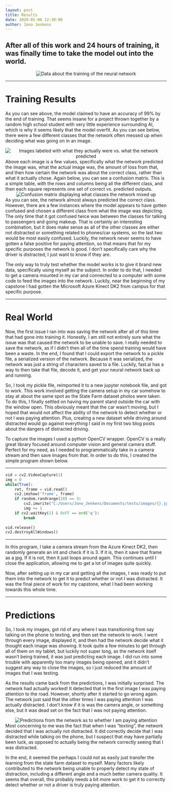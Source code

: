 ```yaml
---
layout: post
title: Results
date: 2020-05-06 12:30:00
author: Jono Jenkens
---
```


## After all of this work and 24 hours of training, it was finally time to take the model out into the world. 
<center>
    <img src="{{site.baseurl}}/assets/photos/training.png?raw=true" alt="Data about the training of the neural network">
</center>

***
# Training Results
As you can see above, the model claimed to have an accuracy of 99% by the end of training.  That seems insane for a project thrown together by a random high school student with very little experience surrounding AI, which is why it seems likely that the model overfit. As you can see below, there were a few different classes that the network often messed up when deciding what was going on in an image. 
<center>
    <img src="{{site.baseurl}}/assets/photos/labels.png?raw=true" alt="Images labeled with what they actually were vs. what the network predicted">
</center>
Above each image is a few values, specifically what the network predicted the image was, what the actual image was, the amount of loss from that, and then how certain the network was about the correct class, rather than what it actually chose.  Again below, you can see a confusion matrix.  This is a simple table, with the rows and columns being all the different class, and then each square represents one set of correct vs. predicted outputs.
<center>
    <img src="{{site.baseurl}}/assets/photos/confusion.png?raw=true" alt="Confusion matrix displaying what classes the network mixed up">
</center>
As you can see, the network almost always predicted the correct class. However, there are a few instances where the model appears to have gotten confused and chosen a different class from what the image was depicting. The only time that it got confused twice was between the classes for talking to passengers and going makeup.  That is certainly an interesting combination, but it does make sense as all of the other classes are either not distracted or something related to phones/car systems, so the last two would be most easily confused.  Luckily, the network never seems to have gotten a false positive for paying attention, so that means that for my specific purposes the network is good.  I don’t specifically care why the driver is distracted; I just want to know if they are. 

The only way to truly test whether the model works is to give it brand new data, specifically using myself as the subject. In order to do that, I needed to get a camera mounted in my car and connected to a computer with some code to feed the images into the network.  Luckily, near the beginning of my capstone I had gotten the Microsoft Azure Kinect DK2 from campus for that specific purpose. 

***
# Real World 
Now, the first issue I ran into was saving the network after all of this time that had gone into training it. Honestly, I am still not entirely sure what the issue was that caused the network to be unable to save. I really needed to save the network, as if I didn’t then all of the time spend training would have been a waste. In the end, I found that I could export the network to a pickle file, a serialized version of the network.  Because it was serialized, the network was just a string of characters saved to a file.  Luckily, fast.ai has a way to then take that file, decode it, and get your neural network back up and running. 

So, I took my pickle file, reimported it to a new jupyter notebook file, and got to work.  This work involved getting the camera setup in my car somehow to stay at about the same spot as the State Farm dataset photos were taken.  To do this, I finally settled on having my parent stand outside the car with the window open. This obviously meant that the car wasn’t moving, but I hoped that would not affect the ability of the network to detect whether or not I was paying attention.  Plus, creating a new dataset while driving around distracted would go against everything I said in my first two blog posts about the dangers of distracted driving. 

To capture the images I used a python OpenCV wrapper. OpenCV is a really great library focused around computer vision and general camera stuff. Perfect for my need, as I needed to programmatically take in a camera stream and then save images from that.  In order to do this, I created the simple program shown below. 

***
```python
vid = cv2.VideoCapture(1) 
img = 0 
while(True):  
    ret, frame = vid.read()  
    cv2.imshow('frame', frame) 
    if random.randrange(20) == 3: 
        cv2.imwrite("C:/Users/Jono_Jenkens/Documents/tests/images/{}.jpg".format(img), frame) 
        img += 1 
    if cv2.waitKey(1) & 0xFF == ord('q'):  
        break 
     
vid.release()   
cv2.destroyAllWindows() 
``` 
***
In this program, I take a camera stream from the Azure Kinect DK2, then randomly generate an int and check if it is 3.  If it is, then it save that frame as a jpg. If it is not, then it just loops around again.  This continues until I close the application, allowing me to get a lot of images quite quickly. 

Now, after setting up in my car and getting all the images, I was ready to put them into the network to get it to predict whether or not I was distracted.  It was the final piece of work for my capstone, what I had been working towards this whole time. 

***
# Predictions
So, I took my images, got rid of any where I was transitioning from say talking on the phone to texting, and then set the network to work.  I went through every image, displayed it, and then had the network decide what it thought each image was showing.  It took quite a few minutes to get through all of them on my tablet, but luckily not super long, as the network itself wasn’t being trained, it was just predicting each image. I did run into some trouble with apparently too many images being opened, and it didn’t suggest any way to close the images, so I just reduced the amount of images that I was testing. 

As the results came back from the predictions, I was initially surprised.  The network had actually worked!  It detected that in the first image I was paying attention to the road.  However, shortly after it started to go wrong again.  The network just said that the other times I was paying attention I was actually distracted.  I don’t know if it is was the camera angle, or something else, but it was dead set on the fact that I was not paying attention. 
<center>
    <img src="{{site.baseurl}}/assets/photos/predictions.png?raw=true" alt="Predictions from the network as to whether I am paying attention">
</center>
Most concerning to me was the fact that when I was “texting”, the network decided that I was actually not distracted.  It did correctly decide that I was distracted while talking on the phone, but I suspect that may have partially been luck, as opposed to actually being the network correctly seeing that I was distracted. 

In the end, it seemed the perhaps I could not as easily just transfer the learning from the state farm dataset to myself.  Many factors likely contributed to the network being unable to properly detect my state of distraction, including a different angle and a much better camera quality.  It seems that overall, this probably needs a bit more work to get it to correctly detect whether or not a driver is truly paying attention. 
